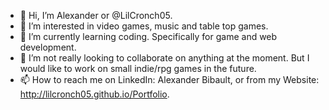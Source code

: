 - 👋 Hi, I’m Alexander or @LilCronch05.
- 👀 I’m interested in video games, music and table top games.
- 🌱 I’m currently learning coding. Specifically for game and web development.
- 💞️ I’m not really looking to collaborate on anything at the moment. But I would like to work on small indie/rpg games in the future.
- 📫 How to reach me on LinkedIn: Alexander Bibault, or from my Website: http://lilcronch05.github.io/Portfolio.

<!---
LilCronch05/LilCronch05 is a ✨ special ✨ repository because its `README.md` (this file) appears on your GitHub profile.
You can click the Preview link to take a look at your changes.
--->
